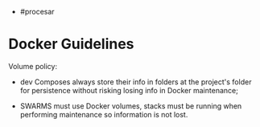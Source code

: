 - #procesar

# Docker Guidelines

Volume policy:

- dev Composes always store their info in folders at the project's folder for persistence without risking losing info in Docker maintenance;

- SWARMS must use Docker volumes, stacks must be running when performing maintenance so information is not lost.
